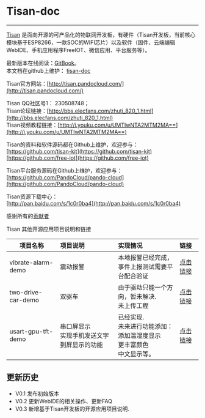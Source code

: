 # Tisan-doc  
*** 
  
[Tisan](http://tisan.pandocloud.com/) 是面向开源的可产品化的物联网开发板，有硬件（Tisan开发板，当前核心模块基于ESP8266，一款SOC的WIFI芯片）以及软件（固件、云端编辑WebIDE、手机应用程序FreeIOT、微信应用、平台服务等）。  

最新版本在线阅读：[GitBook](https://www.gitbook.com/book/sw0813/tisan-doc/details)。  
本文档在github上维护：
[tisan-doc](https://github.com/tisan-kit/tisan-doc)  

Tisan官方网站：[http://tisan.pandocloud.com/](http://tisan.pandocloud.com/)   

Tisan QQ社区号1： 230508748；       
Tisan论坛链接：[http://bbs.elecfans.com/zhuti_820_1.html](http://bbs.elecfans.com/zhuti_820_1.html)  
Tisan视频教程链接：[http://i.youku.com/u/UMTIwNTA2MTM2MA==](http://i.youku.com/u/UMTIwNTA2MTM2MA==)  


Tisan的资料和软件源码都在Github上维护，欢迎参与：  
[https://github.com/tisan-kit](https://github.com/tisan-kit)  
[https://github.com/free-iot](https://github.com/free-iot)  

Tisan平台服务源码在Github上维护，欢迎参与：  
[https://github.com/PandoCloud/pando-cloud](https://github.com/PandoCloud/pando-cloud)  

Tisan资源下载中心：  
[http://pan.baidu.com/s/1c0r0ba4](http://pan.baidu.com/s/1c0r0ba4)


感谢所有的[贡献者](https://github.com/orgs/tisan-kit/people)  


Tisan 其他开源应用项目说明和链接  

| 项目名称  | 项目说明     |   实现情况    | 链接                       |    
| -------- |:--------------|:-----------|:-------------------------|    
| vibrate-alarm-demo  | 震动报警 | 本地报警已经完成，<br/>事件上报测试需要平台配合验证  |[点击链接](https://github.com/tisan-kit/vibrate-alarm-demo) |  
| two-drive-car-demo  | 双驱车   | 由于驱动只能一个方向，暂未解决.<br/> 未上传工程 | [点击链接](https://github.com/tisan-kit/two-drive-car-demo) |  
| usart-gpu-tft-demo  | 串口屏显示<br/> 实现手机发送文字到屏显示的功能 | 已经实现.<br/> 未来进行功能添加：<br/> 添加温湿度显示<br/>更丰富颜色<br/>中文显示等。  | [点击链接](https://github.com/tisan-kit/usart-gpu-tft-demo) |



## 更新历史  
* V0.1 发布初始版本  
* V0.2 更新WebIDE的相关操作、更新FAQ  
* V0.3 新增基于Tisan开发板的开源应用项目说明.



